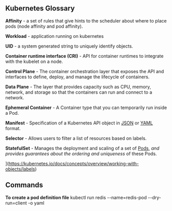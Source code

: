 ## Kubernetes Glossary

**Affinity** - a set of rules that give hints to the scheduler about where to place pods (node affinity and pod affinity).

**Workload** - application running on kubernetes

**UID** - a system generated string to uniquely identify objects.

**Container runtime interface (CRI)** - API for container runtimes to integrate with the kubelet on a node.

**Control Plane** - The container orchestration layer that exposes the API and interfaces to define, deploy, and manage the lifecycle of containers.

**Data Plane** - The layer that provides capacity such as CPU, memory, network, and storage so that the containers can run and connect to a network.

**Ephemeral Container** - A Container type that you can temporarily run inside a Pod.

**Manifest** - Specification of a Kubernetes API object in [JSON](https://www.json.org/json-en.html) or [YAML](https://yaml.org/) format.

**Selector** - Allows users to filter a list of resources based on labels.

**StatefulSet** - Manages the deployment and scaling of a set of [Pods](https://kubernetes.io/docs/concepts/workloads/pods/), *and provides guarantees about the ordering and uniqueness* of these Pods.

](https://kubernetes.io/docs/concepts/overview/working-with-objects/labels)

## Commands

**To create a pod definition file**
kubectl run redis --name=redis-pod --dry-run=client -o yaml
